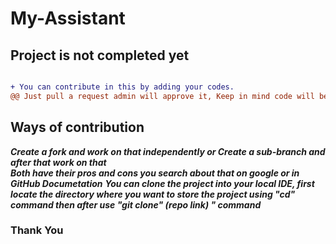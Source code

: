 # My-Assistant

## Project is not completed yet

```diff

+ You can contribute in this by adding your codes.
@@ Just pull a request admin will approve it, Keep in mind code will be legit and it has it work with main source code @@
```
## Ways of contribution

***Create a fork and work on that independently or Create a sub-branch and after that work on that*** <br>
***Both have their pros and cons you search about that on google or in GitHub Documetation***
***You can clone the project into your local IDE, first locate the directory where you want to store the project using "cd" command then after use "git clone" (repo link) " command***


### Thank You
